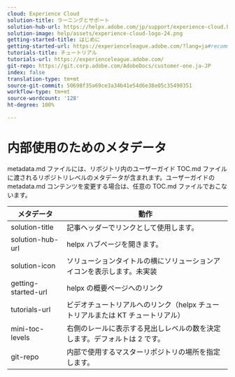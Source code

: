```yaml
---
cloud: Experience Cloud
solution-title: ラーニングとサポート
solution-hub-url: https://helpx.adobe.com/jp/support/experience-cloud.html
solution-image: help/assets/experience-cloud-logo-24.png
getting-started-title: はじめに
getting-started-url: https://experienceleague.adobe.com/?lang=ja#recommended/solutions/analytics
tutorials-title: チュートリアル
tutorials-url: https://experienceleague.adobe.com/
git-repo: https://git.corp.adobe.com/AdobeDocs/customer-one.ja-JP
index: false
translation-type: tm+mt
source-git-commit: 50698f35a69ce3a34b41e54d6e38e05c35490351
workflow-type: tm+mt
source-wordcount: '128'
ht-degree: 100%

---
```



# 内部使用のためのメタデータ

metadata.md ファイルには、リポジトリ内のユーザーガイド TOC.md ファイルに渡されるリポジトリレベルのメタデータが含まれます。ユーザーガイドの metadata.md コンテンツを変更する場合は、任意の TOC.md ファイルでおこないます。

| メタデータ | 動作 |
|--- |--- |
| solution-title | 記事ヘッダーでリンクとして使用します。 |
| solution-hub-url | helpx ハブページを開きます。 |
| solution-icon | ソリューションタイトルの横にソリューションアイコンを表示します。未実装 |
| getting-started-url | helpx の概要ページへのリンク |
| tutorials-url | ビデオチュートリアルへのリンク（helpx チュートリアルまたは KT チュートリアル） |
| mini-toc-levels | 右側のレールに表示する見出しレベルの数を決定します。デフォルトは 2 です。 |
| git-repo | 内部で使用するマスターリポジトリの場所を指定します。 |
